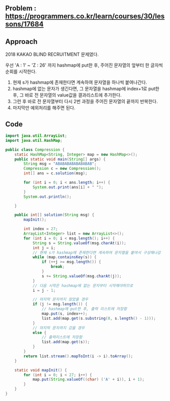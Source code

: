 ## Problem : https://programmers.co.kr/learn/courses/30/lessons/17684

## Approach

2018 KAKAO BLIND RECRUITMENT 문제였다.

우선 'A : 1' ~ 'Z : 26' 까지 hashmap에 put한 후, 주어진 문자열의 앞부터 한 글자씩 순회를 시작한다.

1. 현재 s가 hashmap에  존재한다면 계속하여 문자열을 하나씩 붙여나간다.
2. hashmap에 없는 문자가 생긴다면, 그 문자열을 hashmap에 index+1로 put한 후, 그 바로 전 문자열의 value값을 결과리스트에 추가한다.
3. 그런 후 바로 전 문자열부터 다시 2번 과정을 주어진 문자열의 끝까지 반복한다.
4. 마지막만 예외처리를 해주면 된다.

## Code

```java
import java.util.ArrayList;
import java.util.HashMap;

public class Compression {
    static HashMap<String, Integer> map = new HashMap<>();
    public static void main(String[] args) {
        String msg = "ABABABABABABABAB";
        Compression c = new Compression();
        int[] ans = c.solution(msg);

        for (int i = 0; i < ans.length; i++) {
            System.out.print(ans[i] + " ");
        }
        System.out.println();

    }

    public int[] solution(String msg) {
        mapInit();

        int index = 27;
        ArrayList<Integer> list = new ArrayList<>();
        for (int i = 0; i < msg.length(); i++) {
            String s = String.valueOf(msg.charAt(i));
            int j = i;
            // 현재 s가 hashmap에 존재한다면 계속하여 문자열을 붙여서 구성해나감
            while (map.containsKey(s)) {
                if (++j >= msg.length()) {
                    break;
                }
                s += String.valueOf(msg.charAt(j));
            }
            // 다음 시작은 hashmap에 없는 문자부터 시작해야하므로 
            i = j - 1;

            // 마지막 문자까지 않았을 경우
            if (j != msg.length()) {
                // hashmap에 put한 후, 출력 리스트에 저장함
                map.put(s, index++);
                list.add(map.get(s.substring(0, s.length() - 1)));
            }
            // 마지막 문자까지 갔을 경우
            else {
                // 출력리스트에 저장함
                list.add(map.get(s));
            }
        }
        return list.stream().mapToInt(i -> i).toArray();
    }

    static void mapInit() {
        for (int i = 0; i < 27; i++) {
            map.put(String.valueOf((char) ('A' + i)), i + 1);
        }
    }
}

```

